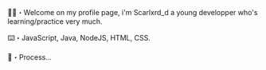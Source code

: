 🖖🏽・Welcome on my profile page, i'm Scarlxrd_d a young developper who's learning/practice very much.

⌨️・JavaScript, Java, NodeJS, HTML, CSS.

🔗・Process...
